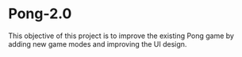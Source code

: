 # Pong-2.0
This objective of this project is to improve the existing Pong game by adding new game modes and improving the UI design.
